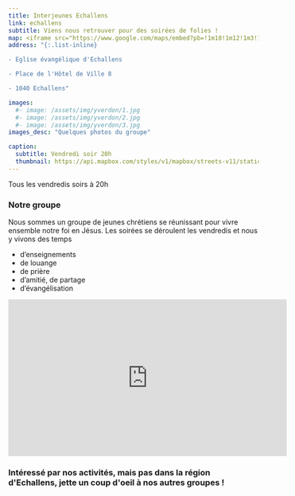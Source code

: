 ```yaml
---
title: Interjeunes Echallens
link: echallens
subtitle: Viens nous retrouver pour des soirées de folies !
map: <iframe src="https://www.google.com/maps/embed?pb=!1m18!1m12!1m3!1d2739.2319198517853!2d6.630646515822516!3d46.64193436210626!2m3!1f0!2f0!3f0!3m2!1i1024!2i768!4f13.1!3m3!1m2!1s0x478dcd4f9ec15f0d%3A0xe78e7294e6e62cbf!2sInterjeunes%20Echallens!5e0!3m2!1sen!2sch!4v1631278529509!5m2!1sen!2sch" width="100%" height="250" style="border:0;" allowfullscreen="" loading="lazy"></iframe>
address: "{:.list-inline}

- Eglise évangélique d'Echallens

- Place de l'Hôtel de Ville 8

- 1040 Echallens"

images:
  #- image: /assets/img/yverdon/1.jpg
  #- image: /assets/img/yverdon/2.jpg
  #- image: /assets/img/yverdon/3.jpg
images_desc: "Quelques photos du groupe"

caption:
  subtitle: Vendredi soir 20h
  thumbnail: https://api.mapbox.com/styles/v1/mapbox/streets-v11/static/pin-l+acd103(6.6306465,46.6419344)/6.6306465,46.6419344,9,0/300x200@2x?access_token=pk.eyJ1Ijoidnd2dyIsImEiOiJja284dnNrNzYxamduMnhteTlqajV5Z2cxIn0.Q3rPhwNzrpLEN6oQcwi17A
---
```

Tous les vendredis soirs à 20h
### Notre groupe

Nous sommes un groupe de jeunes chrétiens se réunissant pour vivre ensemble notre foi en Jésus. Les soirées se déroulent les vendredis et nous y vivons des temps

  -  d’enseignements
  -  de louange
  -  de prière
  -  d’amitié, de partage
  -  d’évangélisation

<iframe width="560" height="315" src="https://www.youtube.com/embed/j5PWWIopO58" title="YouTube video player" frameborder="0" allow="accelerometer; autoplay; clipboard-write; encrypted-media; gyroscope; picture-in-picture" allowfullscreen></iframe>

### Intéressé par nos activités, mais pas dans la région d'Echallens, jette un coup d'oeil à nos autres groupes !
